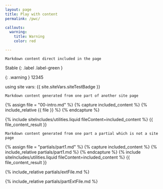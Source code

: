```yaml
---
layout: page
title: Play with content
permalink: /pwc/

callouts:
  warning:
    title: Warning
    color: red

---
```


```
Markdown content direct included in the page
```

Stable
{: .label .label-green }

{: .warning }
12345

<!--- HEADS UP!!!
    When loading inline external content, the placeholder must be defined in the main md file 
    which can be a site page or a partial. The id of the partial must be passed as the last
    parameter to the getExternalMDContent(...), see on the bottom of this file.
--->
<div id="test_inline_external_content"></div>

<!--- Markdown comment -->
using site vars: {{ site.siteVars.siteTestBadge }}

```
Markdown content generated from one part of another site page
```

<!--- Include only part from another md file using a "function" from another liquid file-->
{% assign file = "00-intro.md" %}
{% capture included_content %}
    {% include_relative {{ file }} %}
{% endcapture %}

{% include siteIncludes/utilities.liquid fileContent=included_content %}
{{ file_content_result }}

```
Markdown content generated from one part a partial which is not a site page
```
<!--- Include part from a partial which is not processed as a page and does not appear in the left sidebar -->
{% assign file = "partials/part1.md" %}
{% capture included_content %}
    {% include_relative partials/part1.md %}
{% endcapture %}
{% include siteIncludes/utilities.liquid fileContent=included_content %}
{{ file_content_result }}

<!--- Include content from a partial which is loaded from an external file (i.e. md file from another public repo+branch)
    
    IMPORTANT!!!
    - THIS CONTENT WILL NOT RETURN ANY RESULT IN ALGOLIA OR SITE SEARCH SINCE IS GENERATED ON CLIENT SIDE
    - UPDATING ALGOLIA INSTANT SEARCH IS NOT POSSIBLE SINCE WE CANNOT MAKE BACKEND CALLS FROM GITHUB PAGES, FRONTEND CALLS MEANS EXPOSING ALGOLIA WRITE KEY
--->
{% include_relative partials/extFile.md %}

<!--- Include content from a partial which is loaded from an external file (i.e. md file from another public repo+branch) -->
{% include_relative partials/partExtFile.md %}



